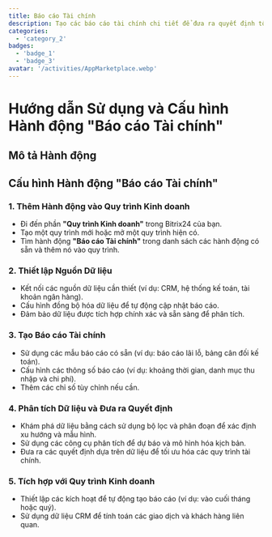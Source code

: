 ```yaml
---
title: Báo cáo Tài chính
description: Tạo các báo cáo tài chính chi tiết để đưa ra quyết định tốt hơn.
categories: 
  - 'category_2'
badges: 
  - 'badge_1'
  - 'badge_3'
avatar: '/activities/AppMarketplace.webp'
---
```

# Hướng dẫn Sử dụng và Cấu hình Hành động "Báo cáo Tài chính"

## Mô tả Hành động

## **Cấu hình Hành động "Báo cáo Tài chính"**

### 1. Thêm Hành động vào Quy trình Kinh doanh
- Đi đến phần **"Quy trình Kinh doanh"** trong Bitrix24 của bạn.
- Tạo một quy trình mới hoặc mở một quy trình hiện có.
- Tìm hành động **"Báo cáo Tài chính"** trong danh sách các hành động có sẵn và thêm nó vào quy trình.

### 2. Thiết lập Nguồn Dữ liệu
- Kết nối các nguồn dữ liệu cần thiết (ví dụ: CRM, hệ thống kế toán, tài khoản ngân hàng).
- Cấu hình đồng bộ hóa dữ liệu để tự động cập nhật báo cáo.
- Đảm bảo dữ liệu được tích hợp chính xác và sẵn sàng để phân tích.

### 3. Tạo Báo cáo Tài chính
- Sử dụng các mẫu báo cáo có sẵn (ví dụ: báo cáo lãi lỗ, bảng cân đối kế toán).
- Cấu hình các thông số báo cáo (ví dụ: khoảng thời gian, danh mục thu nhập và chi phí).
- Thêm các chỉ số tùy chỉnh nếu cần.

### 4. Phân tích Dữ liệu và Đưa ra Quyết định
- Khám phá dữ liệu bằng cách sử dụng bộ lọc và phân đoạn để xác định xu hướng và mẫu hình.
- Sử dụng các công cụ phân tích để dự báo và mô hình hóa kịch bản.
- Đưa ra các quyết định dựa trên dữ liệu để tối ưu hóa các quy trình tài chính.

### 5. Tích hợp với Quy trình Kinh doanh
- Thiết lập các kích hoạt để tự động tạo báo cáo (ví dụ: vào cuối tháng hoặc quý).
- Sử dụng dữ liệu CRM để tính toán các giao dịch và khách hàng liên quan.
